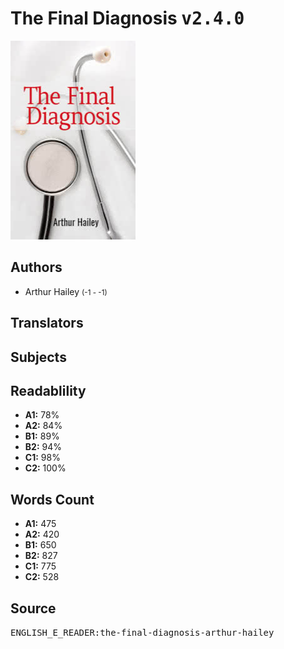 # The Final Diagnosis <kbd>v2.4.0</kbd>

![](./cover.medium.jpg "")

## Authors


 - Arthur Hailey <small>(-1 - -1)</small>

## Translators



## Subjects



## Readablility


 - **A1:** 78%
 - **A2:** 84%
 - **B1:** 89%
 - **B2:** 94%
 - **C1:** 98%
 - **C2:** 100%

## Words Count


 - **A1:** 475
 - **A2:** 420
 - **B1:** 650
 - **B2:** 827
 - **C1:** 775
 - **C2:** 528

## Source


<kbd>ENGLISH_E_READER:the-final-diagnosis-arthur-hailey</kbd>
